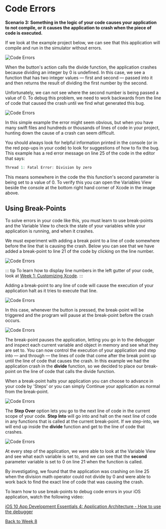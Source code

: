 # Code Errors

**Scenario 3:  Something in the logic of your code causes your application to not compile, or it causes the application to crash when the piece of code is executed.**

If we look at the example project below, we can see that this application will compile and run in the simulator without errors.

![Code Errors](/F2020/assets/img/CodeError_1.png)

When the button's action calls the divide function, the application crashes because dividing an integer by 0 is undefined.  In this case, we see a function that has two integer values *—* first and second *—* passed into it and then returns the result of dividing the first number by the second.

Unfortunately, we can not see where the second number is being passed a value of 0.  To debug this problem, we need to work backwards from the line of code that caused the crash until we find what generated this bug.

![Code Errors](/F2020/assets/img/CodeError_2.png)

In this simple example the error might seem obvious, but when you have many swift files and hundreds or thousands of lines of code in your project, hunting down the cause of a crash can seem difficult.

You should always look for helpful information printed in the console (or in the red pop-ups in your code) to look for suggestions of how to fix the bug.  This example has a red error message on line 25 of the code in the editor that says:

```swift
Thread 1: Fatal Error: Division by zero
```

This means somewhere in the code the this function's second parameter is being set to a value of 0.  To verify this you can open the Variables View beside the console at the bottom right hand corner of Xcode in the image above.

## Using Break-Points

To solve errors in your code like this, you must learn to use break-points and the Variable View to check the state of your variables while your application is running, and when it crashes.

We must experiment with adding a break point to a line of code somewhere before the line that is causing the crash.  Below you can see that we have added a break-point to line 21 of the code by clicking on the line number.

![Code Errors](/F2020/assets/img/CodeError_3.png)

::: tip 
To learn how to display line numbers in the left gutter of your code, look at [Week 1: Customizing Xcode](/content/week-1/xcode-customize.md).
:::

Adding a break-point to any line of code will cause the execution of your application halt as it tries to execute that line.

![Code Errors](/F2020/assets/img/CodeError_4.png)

In this case, whenever the button is pressed, the break-point will be triggered and the program will pause at the break-point before the crash occurs.

![Code Errors](/F2020/assets/img/CodeError_5.png)

The break-point pauses the application, letting you go in to the debugger and inspect each current variable and object in memory and see what they are set to.  You can now control the execution of your application and step into *—* and through *—* the lines of code that come after the break point up until the line of code that causes the crash.  In this example we had the application crash in the **divide** function, so we decided to place our break-point on the line of code that calls the divide function. 

When a break-point halts your application you can choose to advance in your code by 'Steps' or you can simply Continue your application as normal from the break-point.

![Code Errors](/F2020/assets/img/CodeError_6.png)

The **Step Over** option lets you go to the next line of code in the current scope of your code.  **Step Into** will go into and halt on the next line of code in any functions that is called at the current break-point.  If we step-into, we will end up inside the **divide** function and get to the line of code that crashes.

![Code Errors](/F2020/assets/img/CodeError_7.png)

At every step of the application, we were able to look at the Variable View and see what each variable is set to, and we can see that the **second** parameter variable is set to 0 on line 21 when the function is called. 

By investigating, we found that the application was crashing on line 25 when the division math operator could not divide by 0 and were able to work back to find the exact line of code that was causing the crash.

To learn how to use break-points to debug code errors in your iOS application, watch the following video:

[iOS 10 App Development Essentials 4: Application Architecture - How to use the debugger](https://www.lynda.com/Swift-tutorials/How-use-debugger/518765/550163-4.html)

[Back to Week 8](./index.md#during-class)